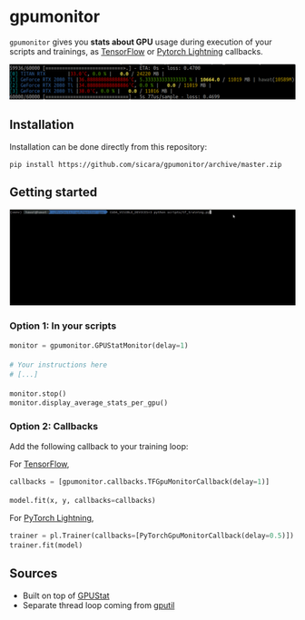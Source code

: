 # gpumonitor

`gpumonitor` gives you **stats about GPU** usage during execution of your scripts and trainings,
as [TensorFlow](https://www.github.com/tensorflow/tensorflow) or 
[Pytorch Lightning](https://github.com/PyTorchLightning/pytorch-lightning) callbacks.

<p align="center">
    <img src="./assets/callbacks.png" width="800" />
</p>


## Installation

Installation can be done directly from this repository:

```
pip install https://github.com/sicara/gpumonitor/archive/master.zip
```

## Getting started


<p align="center">
    <img src="./assets/gpumonitor.gif" width="1000" />
</p>

### Option 1: In your scripts

```python
monitor = gpumonitor.GPUStatMonitor(delay=1)

# Your instructions here
# [...]

monitor.stop()
monitor.display_average_stats_per_gpu()
```

### Option 2: Callbacks

Add the following callback to your training loop:

For [TensorFlow](https://www.github.com/tensorflow/tensorflow),

```python
callbacks = [gpumonitor.callbacks.TFGpuMonitorCallback(delay=1)]

model.fit(x, y, callbacks=callbacks)
```

For [PyTorch Lightning](https://github.com/PyTorchLightning/pytorch-lightning),

```python
trainer = pl.Trainer(callbacks=[PyTorchGpuMonitorCallback(delay=0.5)])
trainer.fit(model)
```


## Sources

- Built on top of [GPUStat](https://github.com/wookayin/gpustat)
- Separate thread loop coming from [gputil](https://github.com/anderskm/gputil)
